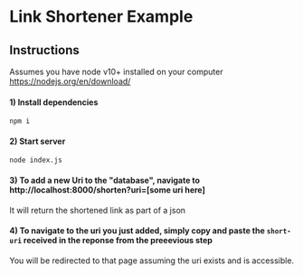# Link Shortener Example

## Instructions

Assumes you have node v10+ installed on your computer https://nodejs.org/en/download/

#### 1) Install dependencies

```
npm i
```

#### 2) Start server

```
node index.js
```

#### 3) To add a new Uri to the "database", navigate to http://localhost:8000/shorten?uri=[some uri here]

It will return the shortened link as part of a json

#### 4) To navigate to the uri you just added, simply copy and paste the `short-uri` received in the reponse from the preeevious step
You will be redirected to that page assuming the uri exists and is accessible.